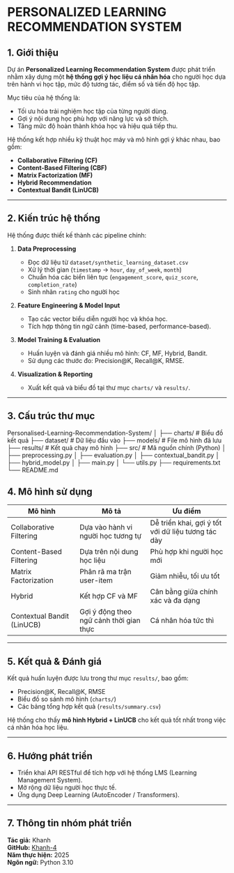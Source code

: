 # PERSONALIZED LEARNING RECOMMENDATION SYSTEM

## 1. Giới thiệu

Dự án **Personalized Learning Recommendation System** được phát triển nhằm xây dựng một **hệ thống gợi ý học liệu cá nhân hóa** cho người học dựa trên hành vi học tập, mức độ tương tác, điểm số và tiến độ học tập.

Mục tiêu của hệ thống là:
- Tối ưu hóa trải nghiệm học tập của từng người dùng.
- Gợi ý nội dung học phù hợp với năng lực và sở thích.
- Tăng mức độ hoàn thành khóa học và hiệu quả tiếp thu.

Hệ thống kết hợp nhiều kỹ thuật học máy và mô hình gợi ý khác nhau, bao gồm:
- **Collaborative Filtering (CF)**
- **Content-Based Filtering (CBF)**
- **Matrix Factorization (MF)**
- **Hybrid Recommendation**
- **Contextual Bandit (LinUCB)**

---

## 2. Kiến trúc hệ thống

Hệ thống được thiết kế thành các pipeline chính:

1. **Data Preprocessing**  
   - Đọc dữ liệu từ `dataset/synthetic_learning_dataset.csv`  
   - Xử lý thời gian (`timestamp` → `hour`, `day_of_week`, `month`)  
   - Chuẩn hóa các biến liên tục (`engagement_score`, `quiz_score`, `completion_rate`)  
   - Sinh nhãn `rating` cho người học

2. **Feature Engineering & Model Input**  
   - Tạo các vector biểu diễn người học và khóa học.  
   - Tích hợp thông tin ngữ cảnh (time-based, performance-based).

3. **Model Training & Evaluation**  
   - Huấn luyện và đánh giá nhiều mô hình: CF, MF, Hybrid, Bandit.  
   - Sử dụng các thước đo: Precision@K, Recall@K, RMSE.

4. **Visualization & Reporting**  
   - Xuất kết quả và biểu đồ tại thư mục `charts/` và `results/`.

---

## 3. Cấu trúc thư mục

Personalised-Learning-Recommendation-System/
│
├── charts/ # Biểu đồ kết quả
├── dataset/ # Dữ liệu đầu vào
├── models/ # File mô hình đã lưu
├── results/ # Kết quả chạy mô hình
├── src/ # Mã nguồn chính (Python)
│ ├── preprocessing.py
│ ├── evaluation.py
│ ├── contextual_bandit.py
│ ├── hybrid_model.py
│ ├── main.py
│ └── utils.py
├── requirements.txt
└── README.md

## 4. Mô hình sử dụng

| Mô hình | Mô tả | Ưu điểm |
|----------|-------|----------|
| Collaborative Filtering | Dựa vào hành vi người học tương tự | Dễ triển khai, gợi ý tốt với dữ liệu tương tác dày |
| Content-Based Filtering | Dựa trên nội dung học liệu | Phù hợp khi người học mới |
| Matrix Factorization | Phân rã ma trận user-item | Giảm nhiễu, tối ưu tốt |
| Hybrid | Kết hợp CF và MF | Cân bằng giữa chính xác và đa dạng |
| Contextual Bandit (LinUCB) | Gợi ý động theo ngữ cảnh thời gian thực | Cá nhân hóa tức thì |

---

## 5. Kết quả & Đánh giá

Kết quả huấn luyện được lưu trong thư mục `results/`, bao gồm:
- Precision@K, Recall@K, RMSE
- Biểu đồ so sánh mô hình (`charts/`)
- Các bảng tổng hợp kết quả (`results/summary.csv`)

Hệ thống cho thấy **mô hình Hybrid + LinUCB** cho kết quả tốt nhất trong việc cá nhân hóa học liệu.

---

## 6. Hướng phát triển

- Triển khai API RESTful để tích hợp với hệ thống LMS (Learning Management System).  
- Mở rộng dữ liệu người học thực tế.  
- Ứng dụng Deep Learning (AutoEncoder / Transformers).  

---

## 7. Thông tin nhóm phát triển

**Tác giả:** Khanh  
**GitHub:** [Khanh-4](https://github.com/Khanh-4)  
**Năm thực hiện:** 2025  
**Ngôn ngữ:** Python 3.10  
